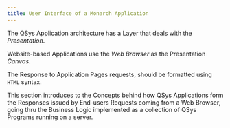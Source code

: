 ```yaml
---
title: User Interface of a Monarch Application
---
```


The QSys Application architecture has a Layer that deals with the *Presentation*.

Website-based Applications use the *Web Browser* as the Presentation *Canvas*.

The Response to Application Pages requests, should be formatted using `HTML` syntax.

This section introduces to the Concepts behind how QSys Applications form the Responses issued by End-users Requests coming from a Web Browser, going thru the Business Logic implemented as a collection of QSys Programs running on a server.


